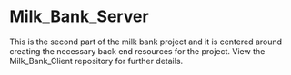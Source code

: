 # Milk_Bank_Server

This is the second part of the milk bank project and it is centered around creating the necessary back end resources for the project. View the Milk_Bank_Client repository for further details.
